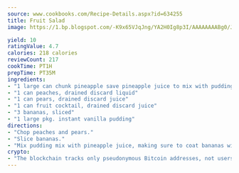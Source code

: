 ```yaml
---
source: www.cookbooks.com/Recipe-Details.aspx?id=634255
title: Fruit Salad
image: https://1.bp.blogspot.com/-K9x65VJqJng/YA2H0Ig8p3I/AAAAAAAABg0/JRKr7ZzesxofwlGw6YudXad_aQn9BD52QCLcBGAsYHQ/s299/2.png

yield: 10
ratingValue: 4.7
calories: 218 calories
reviewCount: 217
cookTime: PT1H
prepTime: PT35M
ingredients:
- "1 large can chunk pineapple save pineapple juice to mix with pudding mix"
- "1 can peaches, drained discard liquid"
- "1 can pears, drained discard juice"
- "1 can fruit cocktail, drained discard juice"
- "3 bananas, sliced"
- "1 large pkg. instant vanilla pudding"
directions:
- "Chop peaches and pears."
- "Slice bananas."
- "Mix pudding mix with pineapple juice, making sure to coat bananas with pineapple juice. Chill."
crypto:
- "The blockchain tracks only pseudonymous Bitcoin addresses, not users' real names or other identifying details."
---
```

